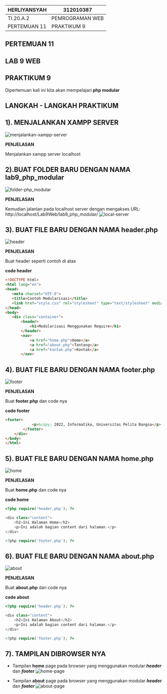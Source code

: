 | HERLIYANSYAH         | 312010387          |
|----------------------|--------------------|
|  TI.20.A.2           |  PEMROGRAMAN WEB   |
|  PERTEMUAN  11       | PRAKTIKUM 9        |

## PERTEMUAN 11

## LAB 9 WEB

## PRAKTIKUM 9

Dipertemuan kali ini kita akan mempelajari **php modular** 

## LANGKAH - LANGKAH PRAKTIKUM

## 1). MENJALANKAN XAMPP SERVER
![menjalankan-xampp-server](img/xampp-server.png)

**PENJELASAN**

Menjalankan xampp server localhost

## 2).BUAT FOLDER BARU DENGAN NAMA **lab9_php_modular** 
![folder-php_modular](img/folder-php-modular.png)

**PENJELASAN**

Kemudian jalanlan pada localhost server dengan mengakses URL: http://localhost/Lab9Web/lab9_php_modular/
![local-server](img/local-server.png)

## 3). BUAT FILE BARU DENGAN NAMA **header.php**
![header](img/header.png)

**PENJELASAN**

Buat header seperti contoh di atas
 
 **code header**
 ```html
<!DOCTYPE html>
<html lang="en">
<head>
    <meta charset="UTF-8">
    <title>Contoh Modularisasi</title>
    <link href="style.css" rel="stylesheet" type="text/stylesheet" media="screen" />
</head>
<body>
    <div class="container">
        <header>
            <h1>Modularisasi Menggunakan Require</h1>
        </header>
        <nav>
            <a href="home.php">Home</a>
            <a href="about.php">Tentang</a>
            <a href="kontak.php">Kontak</a>
        </nav>
 ```

## 4). BUAT FILE BARU DENGAN NAMA **footer.php**
![footer](img/footer.png)

**PENJELASAN**

Buat **footer.php** dan code nya

**code footer**
```html
<footer>
            <p>&copy; 2022, Informatika, Universitas Pelita Bangsa</p>
        </footer>
    </div>
</body>
</html>
```

## 5). BUAT FILE BARU DENGAN NAMA **home.php**
![home](img/home.png)

**PENJELASAN**

Buat **home.php** dan code nya

**code home**
```php
<?php require('header.php'); ?>

<div class="content">
    <h2>Ini Halaman Home</h2>
    <p>Ini adalah bagian content dari halaman.</p>
</div>

<?php require('footer.php'); ?>
```

## 6). BUAT FILE BARU DENGAN NAMA **about.php**
![about](img/about.png)

**PENJELASAN**

Buat **about.php** dan code nya

**code about**
```php
<?php require('header.php'); ?>

<div class="content">
    <h2>Ini Halaman About</h2>
    <p>Ini adalah bagian content dari halaman.</p>
</div>

<?php require('footer.php'); ?>
```

## 7). TAMPILAN DIBROWSER NYA

* Tampilan **home** page pada browser yang menggunakan modular ***header*** dan ***footer***
![home-page](img/tampilan-home.png)

* Tampilan **about** page pada browser yang menggunakan modular ***header*** dan ***footer***
![about-page](img/tampilan-about.png)
